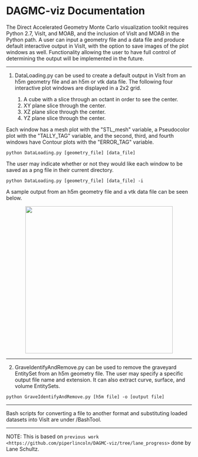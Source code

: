 DAGMC-viz Documentation
=======================

The Direct Accelerated Geometry Monte Carlo visualization toolkit requires Python 2.7, VisIt, and MOAB, and the inclusion of VisIt and MOAB in the Python path. A user can input a geometry file and a data file and produce default interactive output in VisIt, with the option to save images of the plot windows as well. Functionality allowing the user to have full control of determining the output will be implemented in the future.

----------------------------------------

1. DataLoading.py can be used to create a default output in VisIt from an h5m geometry file and an h5m or vtk data file. The following four interactive plot windows are displayed in a 2x2 grid.

      1. A cube with a slice through an octant in order to see the center.
      2. XY plane slice through the center.
      3. XZ plane slice through the center.
      4. YZ plane slice through the center.
      
Each window has a mesh plot with the "STL_mesh" variable, a Pseudocolor plot with the "TALLY_TAG" variable, and the second, third, and fourth windows have Contour plots with the "ERROR_TAG" variable. 

```
python DataLoading.py [geometry_file] [data_file] 
```
The user may indicate whether or not they would like each window to be saved as a png file in their current directory.

```
python DataLoading.py [geometry_file] [data_file] -i 
```

A sample output from an h5m geometry file and a vtk data file can be seen below.

<p align="center">
<img src="https://i.postimg.cc/Fzb5jM6t/Screenshot-from-2018-11-02-13-37-55.png" width="400" height="400"/>
</p>

----------------------------------------

2. GraveIdentifyAndRemove.py can be used to remove the graveyard EntitySet from an h5m geometry file. The user may specify a specific output file name and extension. It can also extract curve, surface, and volume EntitySets.
 
```
python GraveIdentifyAndRemove.py [h5m file] -o [output file] 
```

----------------------------------------

Bash scripts for converting a file to another format and substituting loaded datasets into VisIt are under /BashTool.

----------------------------------------

NOTE: This is based on `previous work <https://github.com/piperlincoln/DAGMC-viz/tree/lane_progress>` done by Lane Schultz.
